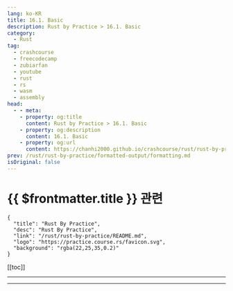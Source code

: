 ```yaml
---
lang: ko-KR
title: 16.1. Basic
description: Rust by Practice > 16.1. Basic
category: 
  - Rust
tag: 
  - crashcourse
  - freecodecamp
  - zubiarfan
  - youtube
  - rust
  - rs
  - wasm
  - assembly
head:
  - - meta:
    - property: og:title
      content: Rust by Practice > 16.1. Basic
    - property: og:description
      content: 16.1. Basic
    - property: og:url
      content: https://chanhi2000.github.io/crashcourse/rust/rust-by-practice/lifetime/basic.html
prev: /rust/rust-by-practice/formatted-output/formatting.md
isOriginal: false
---
```


# {{ $frontmatter.title }} 관련

```component VPCard
{
  "title": "Rust By Practice",
  "desc": "Rust By Practice",
  "link": "/rust/rust-by-practice/README.md",
  "logo": "https://practice.course.rs/favicon.svg",
  "background": "rgba(22,25,35,0.2)"
}
```

[[toc]]

---

<SiteInfo
  name="17.1 Basic | Rust By Practice"
  desc="17.1 Basic"
  url="https://practice.rs/lifetime/basic.html"
  logo="https://practice.course.rs/favicon.svg"
  preview="https://github.com/sunface/rust-by-practice/blob/master/en/assets/header.jpg?raw=true"/>

<!-- TODO: 작성 -->

---

<TagLinks />